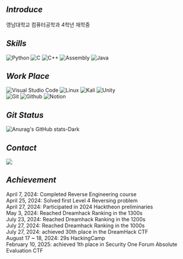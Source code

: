 ## _Introduce_

영남대학교 컴퓨터공학과 4학년 재학중  


## _Skills_

 ![Python](https://img.shields.io/badge/python-3670A0?style=for-the-badge&logo=python&logoColor=ffdd54)
 ![C](https://img.shields.io/badge/c-F2CB61?style=for-the-badge&logo=c&logoColor=white)
 ![C++](https://img.shields.io/badge/C++-000000?logo=c%2B%2B&style=for-the-badge&logoColor=3240aa)
 ![Assembly](https://img.shields.io/badge/assembly-8C8C8C?style=for-the-badge&logo=assemblyscript&logoColor=white)
 ![Java](https://img.shields.io/badge/java-%23ED8B00.svg?style=for-the-badge&logo=openjdk&logoColor=white)  


## _Work Place_
 
 ![Visual Studio Code](https://img.shields.io/badge/Visual%20Studio%20Code-0078d7.svg?style=for-the-badge&logo=visual-studio-code&logoColor=white)
 ![Linux](https://img.shields.io/badge/Linux-FCC624?style=for-the-badge&logo=linux&logoColor=black)
 ![Kali](https://img.shields.io/badge/Kali-268BEE?style=for-the-badge&logo=kalilinux&logoColor=white)
 ![Unity](https://img.shields.io/badge/Unity-57b9d3.svg?style=for-the-badge&logo=unity)  
 ![Git](https://img.shields.io/badge/git-F05033.svg?style=for-the-badge&logo=git&logoColor=white)
 ![Github](https://img.shields.io/badge/github-181717.svg?style=for-the-badge&logo=github&logoColor=white)
 ![Notion](https://img.shields.io/badge/Notion-F3F3F3.svg?style=for-the-badge&logo=notion&logoColor=black)  


## _Git Status_

 ![Anurag's GitHub stats-Dark](https://github-readme-stats.vercel.app/api?username=dltowls000&show_icons=true&theme=dark#gh-dark-mode-only)  
 

## _Contact_

<img src="https://img.shields.io/badge/dltowls000@yu.ac.kr-D14836?style=for-the-badge&logo=gmail&logoColor=white">

 

## _Achievement_

April 7, 2024: Completed Reverse Engineering course  
April 25, 2024: Solved first Level 4 Reversing problem  
April 27, 2024: Participated in 2024 Hacktheon preliminaries  
May 3, 2024: Reached Dreamhack Ranking in the 1300s  
July 23, 2024: Reached Dreamhack Ranking in the 1200s  
July 27, 2024: Reached Dreamhack Ranking in the 1000s    
July 27, 2024: achieved 30th place in the DreamHack CTF  
August 17 ~ 18, 2024: 29s HackingCamp  
February 10, 2025: achieved 1th place in Security One Forum Absolute Evaluation CTF
